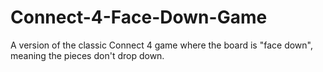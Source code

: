 # Connect-4-Face-Down-Game
A version of the classic Connect 4 game where the board is "face down", meaning the pieces don't drop down.
